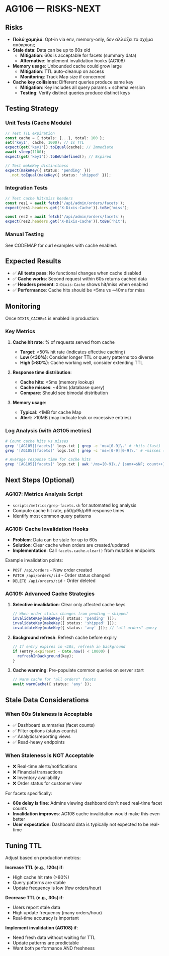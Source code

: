 # AG106 — RISKS-NEXT

## Risks

- **Πολύ χαμηλό**: Opt-in via env, memory-only, δεν αλλάζει το σχήμα απόκρισης
- **Stale data**: Data can be up to 60s old
  - **Mitigation**: 60s is acceptable for facets (summary data)
  - **Alternative**: Implement invalidation hooks (AG108)
- **Memory usage**: Unbounded cache could grow large
  - **Mitigation**: TTL auto-cleanup on access
  - **Monitoring**: Track Map size if concerned
- **Cache key collisions**: Different queries produce same key
  - **Mitigation**: Key includes all query params + schema version
  - **Testing**: Verify distinct queries produce distinct keys

## Testing Strategy

### Unit Tests (Cache Module)
```typescript
// Test TTL expiration
const cache = { totals: {...}, total: 100 };
set('key1', cache, 1000); // 1s TTL
expect(get('key1')).toEqual(cache); // Immediate
await sleep(1100);
expect(get('key1')).toBeUndefined(); // Expired

// Test makeKey distinctness
expect(makeKey({ status: 'pending' }))
  .not.toEqual(makeKey({ status: 'shipped' }));
```

### Integration Tests
```typescript
// Test cache hit/miss headers
const res1 = await fetch('/api/admin/orders/facets');
expect(res1.headers.get('X-Dixis-Cache')).toBe('miss');

const res2 = await fetch('/api/admin/orders/facets');
expect(res2.headers.get('X-Dixis-Cache')).toBe('hit');
```

### Manual Testing
See CODEMAP for curl examples with cache enabled.

## Expected Results

- ✅ **All tests pass**: No functional changes when cache disabled
- ✅ **Cache works**: Second request within 60s returns cached data
- ✅ **Headers present**: `X-Dixis-Cache` shows hit/miss when enabled
- ✅ **Performance**: Cache hits should be <5ms vs ~40ms for miss

## Monitoring

Once `DIXIS_CACHE=1` is enabled in production:

### Key Metrics
1. **Cache hit rate**: % of requests served from cache
   - **Target**: >50% hit rate (indicates effective caching)
   - **Low (<30%)**: Consider longer TTL or query patterns too diverse
   - **High (>80%)**: Cache working well, consider extending TTL

2. **Response time distribution**:
   - **Cache hits**: <5ms (memory lookup)
   - **Cache misses**: ~40ms (database query)
   - **Compare**: Should see bimodal distribution

3. **Memory usage**:
   - **Typical**: <1MB for cache Map
   - **Alert**: >10MB (may indicate leak or excessive entries)

### Log Analysis (with AG105 metrics)
```bash
# Count cache hits vs misses
grep '[AG105][facets]' logs.txt | grep -c 'ms=[0-9]\.' # ~hits (fast)
grep '[AG105][facets]' logs.txt | grep -c 'ms=[0-9][0-9]\.' # ~misses (slow)

# Average response time for cache hits
grep '[AG105][facets]' logs.txt | awk '/ms=[0-9]\./ {sum+=$NF; count++} END {print sum/count}'
```

## Next Steps (Optional)

### AG107: Metrics Analysis Script
- `scripts/metrics/grep-facets.sh` for automated log analysis
- Compute cache hit rate, p50/p95/p99 response times
- Identify most common query patterns

### AG108: Cache Invalidation Hooks
- **Problem**: Data can be stale for up to 60s
- **Solution**: Clear cache when orders are created/updated
- **Implementation**: Call `facets.cache.clear()` from mutation endpoints

Example invalidation points:
- `POST /api/orders` - New order created
- `PATCH /api/orders/:id` - Order status changed
- `DELETE /api/orders/:id` - Order deleted

### AG109: Advanced Cache Strategies
1. **Selective invalidation**: Clear only affected cache keys
   ```typescript
   // When order status changes from pending → shipped
   invalidateKey(makeKey({ status: 'pending' }));
   invalidateKey(makeKey({ status: 'shipped' }));
   invalidateKey(makeKey({ status: 'any' })); // "all orders" query
   ```

2. **Background refresh**: Refresh cache before expiry
   ```typescript
   // If entry expires in <10s, refresh in background
   if (entry.expiresAt - Date.now() < 10000) {
     refreshInBackground(key);
   }
   ```

3. **Cache warming**: Pre-populate common queries on server start
   ```typescript
   // Warm cache for "all orders" facets
   await warmCache({ status: 'any' });
   ```

## Stale Data Considerations

### When 60s Staleness is Acceptable
- ✅ Dashboard summaries (facet counts)
- ✅ Filter options (status counts)
- ✅ Analytics/reporting views
- ✅ Read-heavy endpoints

### When Staleness is NOT Acceptable
- ❌ Real-time alerts/notifications
- ❌ Financial transactions
- ❌ Inventory availability
- ❌ Order status for customer view

For facets specifically:
- **60s delay is fine**: Admins viewing dashboard don't need real-time facet counts
- **Invalidation improves**: AG108 cache invalidation would make this even better
- **User expectation**: Dashboard data is typically not expected to be real-time

## Tuning TTL

Adjust based on production metrics:

**Increase TTL (e.g., 120s) if**:
- High cache hit rate (>80%)
- Query patterns are stable
- Update frequency is low (few orders/hour)

**Decrease TTL (e.g., 30s) if**:
- Users report stale data
- High update frequency (many orders/hour)
- Real-time accuracy is important

**Implement invalidation (AG108) if**:
- Need fresh data without waiting for TTL
- Update patterns are predictable
- Want both performance AND freshness
